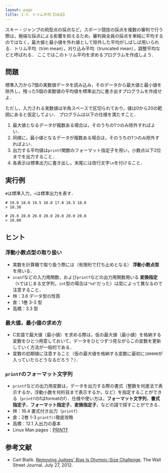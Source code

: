 ```yaml
---
layout: page
title: 1-3. トリム平均【10点】
---
```


スキー・ジャンプの飛型点の採点など，スポーツ競技の採点を複数の審判で行う際は，極端な採点による影響を抑えるため，審判員全員の採点を単純に平均するのではなく，最大値と最小値を外れ値として除外した平均がしばしば用いられる．トリム平均（trim mean），刈り込み平均（truncated mean），調整平均などと呼ばれる．
ここではこのトリム平均を求めるプログラムを作成しよう．

## 問題

標準入力から7個の実数値データを読み込み，そのデータから最大値と最小値を除外し，残った5個の実数値の平均値を標準出力に書き出すプログラムを作成せよ．

ただし，入力される実数値は半角スペースで区切られており，値は$0$から$20$の範囲にあると仮定してよい．
プログラムは以下の仕様を満たすこと．

1. 最大値となるデータが複数ある場合は，そのうちの1つのみ除外すればよい．
1. 同様に，最小値となるデータが複数ある場合は，そのうちの1つのみ除外すればよい．
1. 出力する平均値は`printf`関数のフォーマット指定子を用い，小数点以下2位までを出力すること．
1. 各表示は標準出力に書き出し，末尾には改行文字`\n`を付けること．

## 実行例

`#`は標準入力，`>`は標準出力を表す．

```
# 19.0 18.0 19.5 18.0 17.0 18.5 18.0
> 18.30
```

```
# 20.0 20.0 20.0 20.0 20.0 20.0 20.0
> 20.00
```

## ヒント

### 浮動小数点型の取り扱い

- 実数を計算機で取り扱う際には（有限桁で打ち止めとなる） **浮動小数点型** を用いる．
- `scanf`などの入力用関数，および`printf`などの出力用関数用いる **変換指定**（`%`ではじまる文字列，`int`型の場合は`"%d"`だった）は型によって異なるので注意すること．
- 林：3.6 データ型の性質
- 倉：1巻 3-3 型
- 高橋：3.3 型

### 最大値，最小値の求め方

- C言語で最大値（最小値）を求める際は，仮の最大値（最小値）を格納する変数をひとつ用意しておいて，データをひとつずつ見ながらこの変数を更新していく方法が一般的である．
- 変数の初期値に注意すること（仮の最大値を格納する変数に最初に`100000`が入っていたらどうなるだろう？）．

### `printf`のフォーマット文字列

- `printf`などの出力用変数は，データを出力する際の書式（整数を何進法で表示するか，浮動小数を何桁目まで表示するか，など）を指定することができる（`printf`のfはformatのf）．仕様や使い方は，**フォーマット文字列**，**書式指定子**，**フォーマット指定子**，**変換指定子**，などの語で探すことができる．
- 林：16.4 書式付き出力（`printf`）
- 倉：2巻 1-3 `printf()`徹底攻略
- 高橋：12.1 入出力の基本
- Linux Man pages：[PRINTF](https://linuxjm.osdn.jp/html/LDP_man-pages/man3/printf.3.html)

## 参考文献

+ Carl Bialik. [Removing Judges' Bias Is Olympic-Size Challenge](http://www.wsj.com/news/articles/SB10000872396390443477104577551253521597214). The Wall Street Journal. July 27, 2012.
